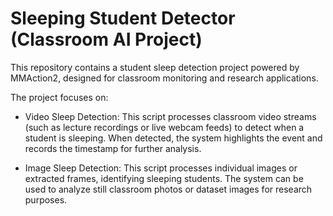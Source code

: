 # Sleeping Student Detector (Classroom AI Project)
This repository contains a student sleep detection project powered by MMAction2, designed for classroom monitoring and research applications.

The project focuses on:

* Video Sleep Detection: This script processes classroom video streams (such as lecture recordings or live webcam feeds) to detect when a student is sleeping. When detected, the system highlights the event and records the timestamp for further analysis.

* Image Sleep Detection: This script processes individual images or extracted frames, identifying sleeping students. The system can be used to analyze still classroom photos or dataset images for research purposes.
